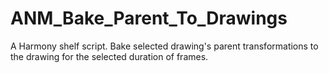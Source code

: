 # ANM_Bake_Parent_To_Drawings
A Harmony shelf script. Bake selected drawing's parent transformations to the drawing for the selected duration of frames.
